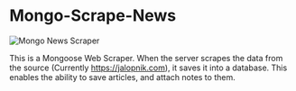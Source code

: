 # Mongo-Scrape-News

![Mongo News Scraper](https://image.ibb.co/fRsrO0/Screenshot-from-2018-10-18-10-13-01.png)

This is a Mongoose Web Scraper. When the server scrapes the data from the source (Currently https://jalopnik.com), it saves it into a database. This enables the ability to save articles, and attach notes to them.
